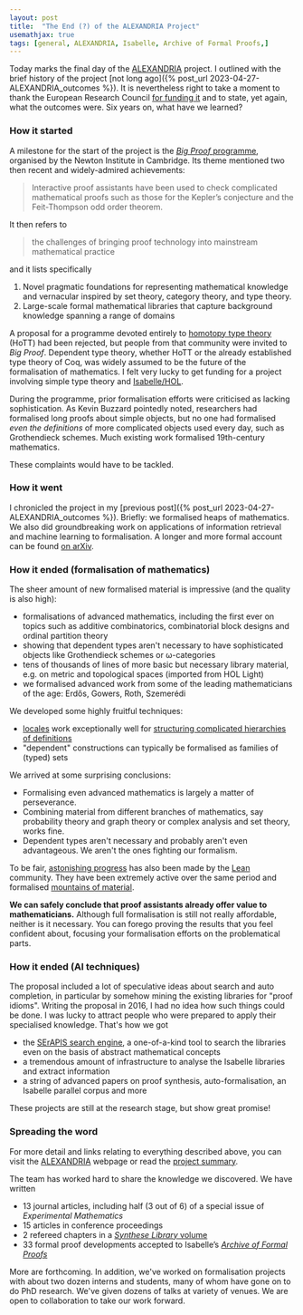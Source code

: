 ```yaml
---
layout: post
title:  "The End (?) of the ALEXANDRIA Project"
usemathjax: true 
tags: [general, ALEXANDRIA, Isabelle, Archive of Formal Proofs,]
---
```


Today marks the final day of the [ALEXANDRIA](https://www.cl.cam.ac.uk/~lp15/Grants/Alexandria/) project.
I outlined with the brief history of the project
[not long ago]({% post_url 2023-04-27-ALEXANDRIA_outcomes %}).
It is nevertheless right to take a moment to thank
the European Research Council
[for funding it](https://cordis.europa.eu/project/id/742178)
and to state, yet again, what the outcomes were.
Six years on, what have we learned?

### How it started

A milestone for the start of the project is the [*Big Proof* programme](https://www.newton.ac.uk/event/bpr/),
organised by the Newton Institute in Cambridge. Its theme mentioned two then recent
and widely-admired achievements:

> Interactive proof assistants have been used to check complicated mathematical proofs such as those for the Kepler’s conjecture and the Feit-Thompson odd order theorem.

It then refers to

> the challenges of bringing proof technology into mainstream mathematical practice

and it lists specifically

1. Novel pragmatic foundations for representing mathematical knowledge and vernacular inspired by set theory, category theory, and type theory.
2.	Large-scale formal mathematical libraries that capture background knowledge spanning a range of domains

A proposal for a programme 
devoted entirely to [homotopy type theory](https://homotopytypetheory.org) (HoTT)
had been rejected, but people from that community were invited to *Big Proof*.
Dependent type theory, whether HoTT or the already established type theory of Coq,
was widely assumed to be the future of the formalisation of mathematics.
I felt very lucky to get funding for a project involving simple type theory
and  [Isabelle/HOL](https://isabelle.in.tum.de).

During the programme, prior formalisation efforts were criticised as lacking sophistication.
As Kevin Buzzard pointedly noted,
researchers had formalised long proofs about simple objects, but no one had formalised
*even the definitions* of more complicated objects used every day, 
such as Grothendieck schemes.
Much existing work formalised 19th-century mathematics.

These complaints would have to be tackled.


### How it went

I  chronicled the project in my [previous post]({% post_url 2023-04-27-ALEXANDRIA_outcomes %}).
Briefly: we formalised heaps of mathematics. 
We also did groundbreaking work on applications of information retrieval and machine learning
to formalisation.
A longer and more formal account can be found [on arXiv](https://arxiv.org/abs/2305.14407).

### How it ended (formalisation of mathematics)

The sheer amount of new formalised material is impressive (and the quality is also high):

- formalisations of advanced mathematics, including the first ever on topics such as additive combinatorics, combinatorial block designs and ordinal partition theory
- showing that dependent types aren't necessary to have sophisticated objects like Grothendieck schemes or ω-categories
- tens of thousands of lines of more basic but necessary library material, e.g. on metric and topological spaces (imported from HOL Light)
- we formalised advanced work from some of the leading mathematicians of the age: Erdős, Gowers, Roth, Szemerédi

We developed some highly fruitful techniques:

- [locales](https://rdcu.be/dkoEr) work exceptionally well for [structuring complicated hierarchies of definitions](https://www.tandfonline.com/doi/full/10.1080/10586458.2022.2062073)
- "dependent" constructions can typically be formalised as families of (typed) sets

We arrived at some surprising conclusions:

- Formalising even advanced mathematics is largely a matter of perseverance.
- Combining material from different branches of mathematics, say probability theory and graph theory or complex analysis and set theory, works fine.
- Dependent types aren't necessary and probably aren't even advantageous. We aren't the ones fighting our formalism.

To be fair, [astonishing progress](https://xenaproject.wordpress.com/2020/12/05/liquid-tensor-experiment/) has also been made by the [Lean](https://leanprover.github.io) community.
They have been extremely active over the same period 
and formalised [mountains of material](https://leanprover-community.github.io).

**We can safely conclude that proof assistants already offer value to mathematicians.**
Although full formalisation is still not really affordable,
neither is it necessary.
You can forego proving the results that you feel confident about,
focusing your formalisation efforts on the problematical parts.


### How it ended (AI techniques)

The proposal included a lot of speculative ideas about search
and auto completion, in particular by somehow mining
the existing libraries for "proof idioms".
Writing the proposal in 2016, I had no idea how such things could be done.
I was lucky to attract people who were prepared to apply their specialised knowledge.
That's how we got

- the [SErAPIS search engine](https://behemoth.cl.cam.ac.uk/search/), a one-of-a-kind tool to search the libraries even on the basis of abstract mathematical concepts
- a tremendous amount of infrastructure to analyse the Isabelle libraries and extract information
- a string of advanced papers on proof synthesis, auto-formalisation, an Isabelle parallel corpus and more

These projects are still at the research stage, but show great promise!

### Spreading the word

For more detail and links relating to everything described above,
you can visit the [ALEXANDRIA](https://www.cl.cam.ac.uk/~lp15/Grants/Alexandria/)  webpage
or read the [project summary](https://arxiv.org/abs/2305.14407).

The team has worked hard to share the knowledge we discovered. We have written

- 13 journal articles, including half (3 out of 6) of a special issue of *Experimental Mathematics*
- 15 articles in conference proceedings
- 2 refereed chapters in a [*Synthese Library* volume](https://link.springer.com/book/10.1007/978-3-030-15655-8)
- 33 formal proof developments accepted to Isabelle’s [*Archive of Formal Proofs*](https://www.isa-afp.org)

More are forthcoming. 
In addition, we've worked on formalisation projects with about two dozen interns and students,
many of whom have gone on to do PhD research. We've given dozens of talks at variety of venues. We are open to collaboration to take our work forward.

